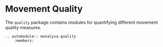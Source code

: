 
# Movement Quality

The `quality` package contains modules for quantifying different movement quality measures. 

```{eval-rst}
.. automodule:: monalysa.quality 
    :members:
```